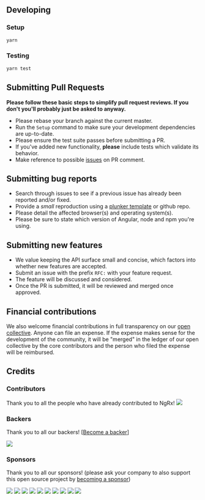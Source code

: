 ## Developing

### Setup

```bash
yarn
```

### Testing

```bash
yarn test
```

## Submitting Pull Requests

**Please follow these basic steps to simplify pull request reviews. If you don't
you'll probably just be asked to anyway.**

* Please rebase your branch against the current master.
* Run the `Setup` command to make sure your development dependencies are
  up-to-date.
* Please ensure the test suite passes before submitting a PR.
* If you've added new functionality, **please** include tests which validate its
  behavior.
* Make reference to possible [issues](https://github.com/ngrx/platform/issues)
  on PR comment.

## Submitting bug reports

* Search through issues to see if a previous issue has already been reported
  and/or fixed.
* Provide a _small_ reproduction using a
  [plunker template](http://plnkr.co/edit/tpl:757r6L?p=preview) or github repo.
* Please detail the affected browser(s) and operating system(s).
* Please be sure to state which version of Angular, node and npm you're using.

## Submitting new features

* We value keeping the API surface small and concise, which factors into whether
  new features are accepted.
* Submit an issue with the prefix `RFC:` with your feature request.
* The feature will be discussed and considered.
* Once the PR is submitted, it will be reviewed and merged once approved.

## Financial contributions

We also welcome financial contributions in full transparency on our
[open collective](https://opencollective.com/ngrx). Anyone can file an expense.
If the expense makes sense for the development of the community, it will be
"merged" in the ledger of our open collective by the core contributors and the
person who filed the expense will be reimbursed.

## Credits

### Contributors

Thank you to all the people who have already contributed to NgRx!
<a href="https://github.com/ngrx/platform/graphs/contributors"><img src="https://opencollective.com/ngrx/contributors.svg?width=890" /></a>

### Backers

Thank you to all our backers!
[[Become a backer](https://opencollective.com/ngrx#backer)]

<a href="https://opencollective.com/ngrx#backers" target="_blank"><img src="https://opencollective.com/ngrx/backers.svg?width=890"></a>

### Sponsors

Thank you to all our sponsors! (please ask your company to also support this
open source project by
[becoming a sponsor](https://opencollective.com/ngrx#sponsor))

<a href="https://opencollective.com/ngrx/sponsor/0/website" target="_blank"><img src="https://opencollective.com/ngrx/sponsor/0/avatar.svg"></a>
<a href="https://opencollective.com/ngrx/sponsor/1/website" target="_blank"><img src="https://opencollective.com/ngrx/sponsor/1/avatar.svg"></a>
<a href="https://opencollective.com/ngrx/sponsor/2/website" target="_blank"><img src="https://opencollective.com/ngrx/sponsor/2/avatar.svg"></a>
<a href="https://opencollective.com/ngrx/sponsor/3/website" target="_blank"><img src="https://opencollective.com/ngrx/sponsor/3/avatar.svg"></a>
<a href="https://opencollective.com/ngrx/sponsor/4/website" target="_blank"><img src="https://opencollective.com/ngrx/sponsor/4/avatar.svg"></a>
<a href="https://opencollective.com/ngrx/sponsor/5/website" target="_blank"><img src="https://opencollective.com/ngrx/sponsor/5/avatar.svg"></a>
<a href="https://opencollective.com/ngrx/sponsor/6/website" target="_blank"><img src="https://opencollective.com/ngrx/sponsor/6/avatar.svg"></a>
<a href="https://opencollective.com/ngrx/sponsor/7/website" target="_blank"><img src="https://opencollective.com/ngrx/sponsor/7/avatar.svg"></a>
<a href="https://opencollective.com/ngrx/sponsor/8/website" target="_blank"><img src="https://opencollective.com/ngrx/sponsor/8/avatar.svg"></a>
<a href="https://opencollective.com/ngrx/sponsor/9/website" target="_blank"><img src="https://opencollective.com/ngrx/sponsor/9/avatar.svg"></a>
